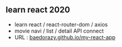 ## learn react 2020
- learn react / react-router-dom / axios
- movie navi / list / detail API connect
- URL : [baedorazy.github.io/my-react-app](baedorazy.github.io/my-react-app, "react page link")
 
